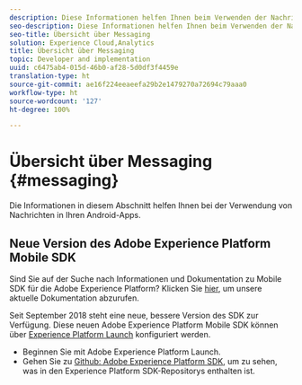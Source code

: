 ```yaml
---
description: Diese Informationen helfen Ihnen beim Verwenden der Nachrichten in Ihren Android-Apps.
seo-description: Diese Informationen helfen Ihnen beim Verwenden der Nachrichten in Ihren Android-Apps.
seo-title: Übersicht über Messaging
solution: Experience Cloud,Analytics
title: Übersicht über Messaging
topic: Developer and implementation
uuid: c6475ab4-015d-46b0-af28-5d0df3f4459e
translation-type: ht
source-git-commit: ae16f224eeaeefa29b2e1479270a72694c79aaa0
workflow-type: ht
source-wordcount: '127'
ht-degree: 100%

---
```



# Übersicht über Messaging {#messaging}

Die Informationen in diesem Abschnitt helfen Ihnen bei der Verwendung von Nachrichten in Ihren Android-Apps.

## Neue Version des Adobe Experience Platform Mobile SDK

Sind Sie auf der Suche nach Informationen und Dokumentation zu Mobile SDK für die Adobe Experience Platform? Klicken Sie [hier](https://aep-sdks.gitbook.io/docs/), um unsere aktuelle Dokumentation abzurufen.

Seit September 2018 steht eine neue, bessere Version des SDK zur Verfügung. Diese neuen Adobe Experience Platform Mobile SDK können über [Experience Platform Launch](https://www.adobe.com/de/experience-platform/launch.html) konfiguriert werden.

* Beginnen Sie mit Adobe Experience Platform Launch.
* Gehen Sie zu [Github: Adobe Experience Platform SDK](https://github.com/Adobe-Marketing-Cloud/acp-sdks), um zu sehen, was in den Experience Platform SDK-Repositorys enthalten ist.

